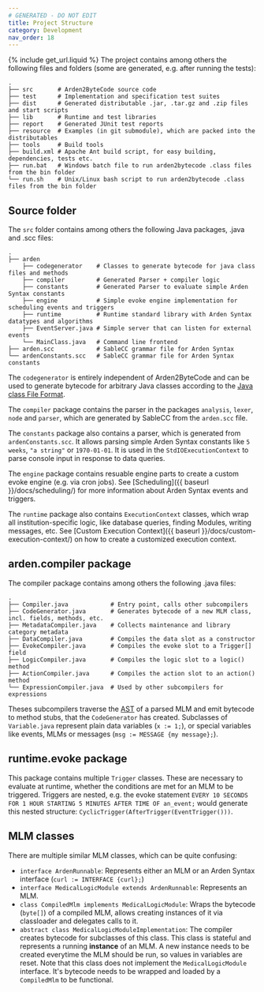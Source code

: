 ```yaml
---
# GENERATED - DO NOT EDIT
title: Project Structure
category: Development
nav_order: 18
---
```

{% include get_url.liquid %}
The project contains among others the following files and folders (some are generated, e.g. after running the tests):

    .
    ├── src       # Arden2ByteCode source code
    ├── test      # Implementation and specification test suites
    ├── dist      # Generated distributable .jar, .tar.gz and .zip files and start scripts
    ├── lib       # Runtime and test libraries
    ├── report    # Generated JUnit test reports
    ├── resource  # Examples (in git submodule), which are packed into the distributables
    ├── tools     # Build tools
    ├── build.xml # Apache Ant build script, for easy building, dependencies, tests etc.
    ├── run.bat   # Windows batch file to run arden2bytecode .class files from the bin folder
    └── run.sh    # Unix/Linux bash script to run arden2bytecode .class files from the bin folder


## Source folder

The `src` folder contains among others the following Java packages, .java and .scc files:

    .
    ├── arden
        ├── codegenerator    # Classes to generate bytecode for java class files and methods
        ├── compiler         # Generated Parser + compiler logic
        ├── constants        # Generated Parser to evaluate simple Arden Syntax constants
        ├── engine           # Simple evoke engine implementation for scheduling events and triggers
        ├── runtime          # Runtime standard library with Arden Syntax datatypes and algorithms
        ├── EventServer.java # Simple server that can listen for external events
        └── MainClass.java   # Command line frontend
    ├── arden.scc            # SableCC grammar file for Arden Syntax
    └── ardenConstants.scc   # SableCC grammar file for Arden Syntax constants

The `codegenerator` is entirely independent of Arden2ByteCode and can be used to generate bytecode for arbitrary Java classes according to the [Java class File Format](https://docs.oracle.com/javase/specs/jvms/se8/html/jvms-4.html).  

The `compiler` package contains the parser in the packages `analysis`, `lexer`, `node` and `parser`, which are generated by SableCC from the `arden.scc` file.

The `constants` package also contains a parser, which is generated from `ardenConstants.scc`. It allows parsing simple Arden Syntax constants like `5 weeks`, `"a string"` or `1970-01-01`. It is used in the `StdIOExecutionContext` to parse console input in response to data queries.

The `engine` package contains resuable engine parts to create a custom evoke engine (e.g. via cron jobs). See [Scheduling]({{ baseurl }}/docs/scheduling/) for more information about Arden Syntax events and triggers.

The `runtime` package also contains `ExecutionContext` classes, which wrap all institution-specific logic, like database queries, finding Modules, writing messages, etc. See [Custom Execution Context]({{ baseurl }}/docs/custom-execution-context/) on how to create a customized execution context.


## arden.compiler package

The compiler package contains among others the following .java files:

    .
    ├── Compiler.java            # Entry point, calls other subcompilers
    ├── CodeGenerator.java       # Generates bytecode of a new MLM class, incl. fields, methods, etc.
    ├── MetadataCompiler.java    # Collects maintenance and library category metadata
    ├── DataCompiler.java        # Compiles the data slot as a constructor
    ├── EvokeCompiler.java       # Compiles the evoke slot to a Trigger[] field
    ├── LogicCompiler.java       # Compiles the logic slot to a logic() method
    ├── ActionCompiler.java      # Compiles the action slot to an action() method
    └── ExpressionCompiler.java  # Used by other subcompilers for expressions

Theses subcompilers traverse the [AST](https://en.wikipedia.org/wiki/Abstract_syntax_tree) of a parsed MLM and emit bytecode to method stubs, that the `CodeGenerator` has created. Subclasses of `Variable.java` represent plain data variables (`x := 1;`), or special variables like events, MLMs or messages (`msg := MESSAGE {my message};`).


## runtime.evoke package

This package contains multiple `Trigger` classes. These are necessary to evaluate at runtime, whether the conditions are met for an MLM to be triggered. Triggers are nested, e.g. the evoke statement `EVERY 10 SECONDS FOR 1 HOUR STARTING 5 MINUTES AFTER TIME OF an_event;` would generate this nested structure: `CyclicTrigger(AfterTrigger(EventTrigger()))`.


## MLM classes

There are multiple similar MLM classes, which can be quite confusing:
- `interface ArdenRunnable`: Represents either an MLM or an Arden Syntax interface (`curl := INTERFACE {curl};`)
- `interface MedicalLogicModule extends ArdenRunnable`: Represents an MLM.
- `class CompiledMlm implements MedicalLogicModule`: Wraps the bytecode (`byte[]`) of a compiled MLM, allows creating instances of it via classloader and delegates calls to it.
- `abstract class MedicalLogicModuleImplementation`: The compiler creates bytecode for subclasses of this class. This class is stateful and represents a running **instance** of an MLM. A new instance needs to be created everytime the MLM should be run, so values in variables are reset. Note that this class does not implement the `MedicalLogicModule` interface. It's bytecode needs to be wrapped and loaded by a `CompiledMlm` to be functional.
